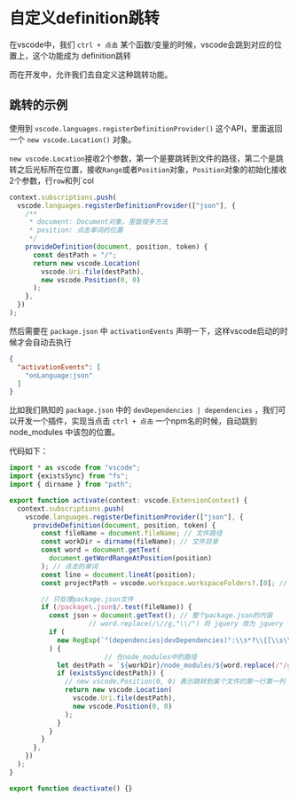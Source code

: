 # 自定义definition跳转

在vscode中，我们 `ctrl + 点击` 某个函数/变量的时候，vscode会跳到对应的位置上，这个功能成为 definition跳转

而在开发中，允许我们去自定义这种跳转功能。

## 跳转的示例

使用到 `vscode.languages.registerDefinitionProvider()` 这个API，里面返回一个 `new vscode.Location()` 对象。

`new vscode.Location`接收2个参数，第一个是要跳转到文件的路径，第二个是跳转之后光标所在位置，接收`Range`或者`Position`对象，`Position`对象的初始化接收2个参数，行`row`和列`col

```ts
context.subscriptions.push(
  vscode.languages.registerDefinitionProvider(["json"], {
    /**
     * document: Document对象，里面很多方法
     * position: 点击单词的位置
     */
    provideDefinition(document, position, token) {
      const destPath = "/";
      return new vscode.Location(
        vscode.Uri.file(destPath),
        new vscode.Position(0, 0)
      );
    },
  })
);
```

然后需要在 `package.json` 中 `activationEvents` 声明一下，这样vscode启动的时候才会自动去执行

```json
{
  "activationEvents": [
    "onLanguage:json"
  ]
}
```

比如我们熟知的 `package.json` 中的 `devDependencies | dependencies` ，我们可以开发一个插件，实现当点击 `ctrl + 点击` 一个npm名的时候，自动跳到 node_modules 中该包的位置。

代码如下：

```ts
import * as vscode from "vscode";
import {existsSync} from "fs";
import { dirname } from "path";

export function activate(context: vscode.ExtensionContext) {
  context.subscriptions.push(
    vscode.languages.registerDefinitionProvider(["json"], {
      provideDefinition(document, position, token) {
        const fileName = document.fileName; // 文件路径
        const workDir = dirname(fileName); // 文件目录
        const word = document.getText(
          document.getWordRangeAtPosition(position)
        ); // 点击的单词
        const line = document.lineAt(position);
        const projectPath = vscode.workspace.workspaceFolders?.[0]; // 项目跟目录

        // 只处理package.json文件
        if (/package\.json$/.test(fileName)) {
          const json = document.getText(); // 整个package.json的内容
					// word.replace(/\//g,"\\/") 将 jquery 改为 jquery
          if (
            new RegExp(`"(dependencies|devDependencies)":\\s*?\\{[\\s\\S]*?${word.replace(/\//g,"\\/")}[\\s\\S]*?\\}`,"gm").test(json)
          ) {
						// 在node_modules中的路径
            let destPath = `${workDir}/node_modules/${word.replace(/"/g,"")}/package.json`;
            if (existsSync(destPath)) {
              // new vscode.Position(0, 0) 表示跳转到某个文件的第一行第一列
              return new vscode.Location(
                vscode.Uri.file(destPath),
                new vscode.Position(0, 0)
              );
            }
          }
        }
      },
    })
  );
}

export function deactivate() {}
```



